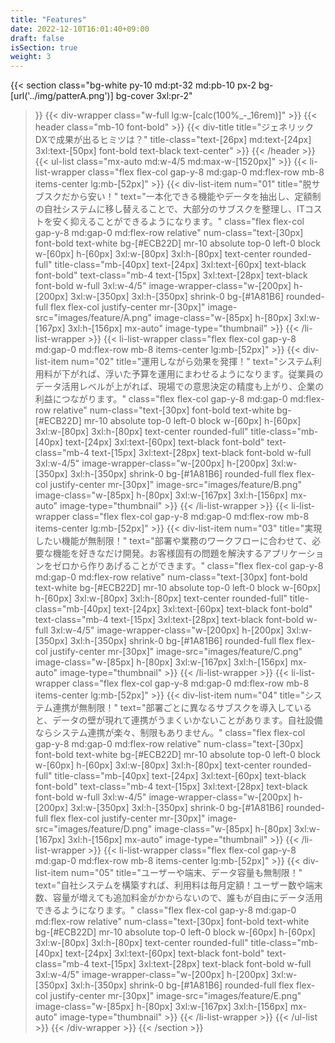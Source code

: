 ```yaml
---
title: "Features"
date: 2022-12-10T16:01:40+09:00
draft: false
isSection: true
weight: 3
---
```


{{< section
    class="bg-white py-10 md:pt-32 md:pb-10 px-2 bg-[url('../img/patterA.png')] bg-cover 3xl:pr-2"
>}}
    {{< div-wrapper
        class="w-full lg:w-[calc(100%_-_16rem)]"
    >}}
        {{< header
            class="mb-10 font-bold"
        >}}
            {{< div-title
                title="ジェネリックDXで成果が出るヒミツは？"
                title-class="text-[26px] md:text-[24px] 3xl:text-[50px] font-bold text-black text-center"
            >}}
        {{< /header >}}
        {{< ul-list
            class="mx-auto md:w-4/5 md:max-w-[1520px]"
        >}}
            {{< li-list-wrapper
                class="flex flex-col gap-y-8 md:gap-0 md:flex-row mb-8 items-center lg:mb-[52px]"
            >}}
                {{< div-list-item
                    num="01"
                    title="脱サブスクだから安い！"
                    text="一本化できる機能やデータを抽出し、定額制の自社システムに移し替えることで、大部分のサブスクを整理し、ITコストを安く抑えることができるようになります。"
                    class="flex flex-col gap-y-8 md:gap-0 md:flex-row relative"
                    num-class="text-[30px] font-bold text-white bg-[#ECB22D] mr-10 absolute top-0 left-0 block w-[60px] h-[60px] 3xl:w-[80px] 3xl:h-[80px] text-center rounded-full"
                    title-class="mb-[40px] text-[24px] 3xl:text-[60px] text-black font-bold"
                    text-class="mb-4 text-[15px] 3xl:text-[28px] text-black font-bold w-full 3xl:w-4/5"
                    image-wrapper-class="w-[200px] h-[200px] 3xl:w-[350px] 3xl:h-[350px] shrink-0 bg-[#1A81B6] rounded-full flex flex-col justify-center mr-[30px]"
                    image-src="images/feature/A.png"
                    image-class="w-[85px] h-[80px] 3xl:w-[167px] 3xl:h-[156px] mx-auto"
                    image-type="thumbnail"
                >}}
            {{< /li-list-wrapper >}}
            {{< li-list-wrapper
                class="flex flex-col gap-y-8 md:gap-0 md:flex-row mb-8 items-center lg:mb-[52px]"
            >}}
                {{< div-list-item
                    num="02"
                    title="運用しながら効果を発揮！"
                    text="システム利用料が下がれば、浮いた予算を運用にまわせるようになります。従業員のデータ活用レベルが上がれば、現場での意思決定の精度も上がり、企業の利益につながります。"
                    class="flex flex-col gap-y-8 md:gap-0 md:flex-row relative"
                    num-class="text-[30px] font-bold text-white bg-[#ECB22D] mr-10 absolute top-0 left-0 block w-[60px] h-[60px] 3xl:w-[80px] 3xl:h-[80px] text-center rounded-full"
                    title-class="mb-[40px] text-[24px] 3xl:text-[60px] text-black font-bold"
                    text-class="mb-4 text-[15px] 3xl:text-[28px] text-black font-bold w-full 3xl:w-4/5"
                    image-wrapper-class="w-[200px] h-[200px] 3xl:w-[350px] 3xl:h-[350px] shrink-0 bg-[#1A81B6] rounded-full flex flex-col justify-center mr-[30px]"
                    image-src="images/feature/B.png"
                    image-class="w-[85px] h-[80px] 3xl:w-[167px] 3xl:h-[156px] mx-auto"
                    image-type="thumbnail"
                >}}
            {{< /li-list-wrapper >}}
            {{< li-list-wrapper
                class="flex flex-col gap-y-8 md:gap-0 md:flex-row mb-8 items-center lg:mb-[52px]"
            >}}
                {{< div-list-item
                    num="03"
                    title="実現したい機能が無制限！"
                    text="部署や業務のワークフローに合わせて、必要な機能を好きなだけ開発。お客様固有の問題を解決するアプリケーションをゼロから作りあげることができます。"
                    class="flex flex-col gap-y-8 md:gap-0 md:flex-row relative"
                    num-class="text-[30px] font-bold text-white bg-[#ECB22D] mr-10 absolute top-0 left-0 block w-[60px] h-[60px] 3xl:w-[80px] 3xl:h-[80px] text-center rounded-full"
                    title-class="mb-[40px] text-[24px] 3xl:text-[60px] text-black font-bold"
                    text-class="mb-4 text-[15px] 3xl:text-[28px] text-black font-bold w-full 3xl:w-4/5"
                    image-wrapper-class="w-[200px] h-[200px] 3xl:w-[350px] 3xl:h-[350px] shrink-0 bg-[#1A81B6] rounded-full flex flex-col justify-center mr-[30px]"
                    image-src="images/feature/C.png"
                    image-class="w-[85px] h-[80px] 3xl:w-[167px] 3xl:h-[156px] mx-auto"
                    image-type="thumbnail"
                >}}
            {{< /li-list-wrapper >}}
            {{< li-list-wrapper
                class="flex flex-col gap-y-8 md:gap-0 md:flex-row mb-8 items-center lg:mb-[52px]"
            >}}
                {{< div-list-item
                    num="04"
                    title="システム連携が無制限！"
                    text="部署ごとに異なるサブスクを導入していると、データの壁が現れて連携がうまくいかないことがあります。自社設備ならシステム連携が楽々、制限もありません。"
                    class="flex flex-col gap-y-8 md:gap-0 md:flex-row relative"
                    num-class="text-[30px] font-bold text-white bg-[#ECB22D] mr-10 absolute top-0 left-0 block w-[60px] h-[60px] 3xl:w-[80px] 3xl:h-[80px] text-center rounded-full"
                    title-class="mb-[40px] text-[24px] 3xl:text-[60px] text-black font-bold"
                    text-class="mb-4 text-[15px] 3xl:text-[28px] text-black font-bold w-full 3xl:w-4/5"
                    image-wrapper-class="w-[200px] h-[200px] 3xl:w-[350px] 3xl:h-[350px] shrink-0 bg-[#1A81B6] rounded-full flex flex-col justify-center mr-[30px]"
                    image-src="images/feature/D.png"
                    image-class="w-[85px] h-[80px] 3xl:w-[167px] 3xl:h-[156px] mx-auto"
                    image-type="thumbnail"
                >}}
            {{< /li-list-wrapper >}}
            {{< li-list-wrapper
                class="flex flex-col gap-y-8 md:gap-0 md:flex-row mb-8 items-center lg:mb-[52px]"
            >}}
            {{< div-list-item
                num="05"
                title="ユーザーや端末、データ容量も無制限！"
                text="自社システムを構築すれば、利用料は毎月定額！ユーザー数や端末数、容量が増えても追加料金がかからないので、誰もが自由にデータ活用できるようになります。"
                class="flex flex-col gap-y-8 md:gap-0 md:flex-row relative"
                num-class="text-[30px] font-bold text-white bg-[#ECB22D] mr-10 absolute top-0 left-0 block w-[60px] h-[60px] 3xl:w-[80px] 3xl:h-[80px] text-center rounded-full"
                title-class="mb-[40px] text-[24px] 3xl:text-[60px] text-black font-bold"
                text-class="mb-4 text-[15px] 3xl:text-[28px] text-black font-bold w-full 3xl:w-4/5"
                image-wrapper-class="w-[200px] h-[200px] 3xl:w-[350px] 3xl:h-[350px] shrink-0 bg-[#1A81B6] rounded-full flex flex-col justify-center mr-[30px]"
                image-src="images/feature/E.png"
                image-class="w-[85px] h-[80px] 3xl:w-[167px] 3xl:h-[156px] mx-auto"
                image-type="thumbnail"
            >}}
            {{< /li-list-wrapper >}}
        {{< /ul-list >}}
    {{< /div-wrapper >}}
{{< /section >}}
